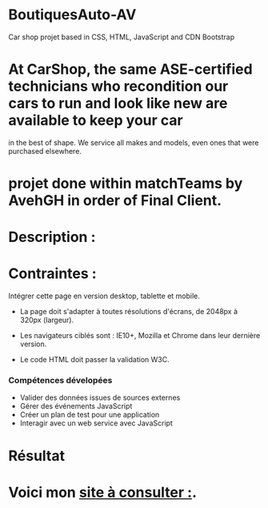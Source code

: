 # BoutiquesAuto-AV
Car shop projet based in CSS, HTML, JavaScript and CDN Bootstrap

# At CarShop, the same ASE-certified technicians who recondition our cars to run and look like new are available to keep your car 
in the best of shape. We service all makes and models, even ones that were purchased elsewhere.

# projet done within matchTeams by AvehGH in order of Final Client.

# Description : 

# Contraintes :

Intégrer cette page en version desktop, tablette et mobile.

- La page doit s'adapter à toutes résolutions d'écrans, de 2048px à 320px (largeur).

- Les navigateurs ciblés sont : IE10+, Mozilla et Chrome dans leur dernière version.

- Le code HTML doit passer la validation W3C.


### Compétences dévelopées

* Valider des données issues de sources externes
* Gérer des événements JavaScript
* Créer un plan de test pour une application
* Interagir avec un web service avec JavaScript

# Résultat

# Voici mon [site à consulter :](https://av-code80.github.io/BoutiquesAuto-AV/).
